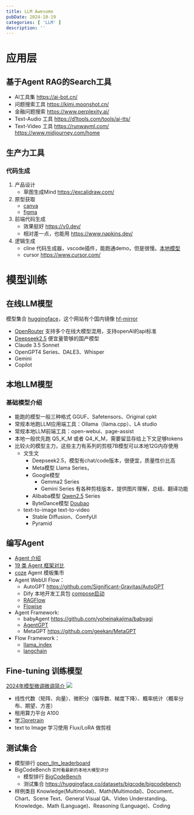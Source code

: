 ```yaml
---
title: LLM Awesome
pubDate: 2024-10-19
categories: [ 'LLM' ]
description: ''
---
```


# 应用层

## 基于Agent RAG的Search工具

* AI工具集 https://ai-bot.cn/
* 问题搜索工具 https://kimi.moonshot.cn/
* 金融问题搜索 https://www.perplexity.ai/
* Text-Audio 工具 https://d1tools.com/tools/ai-tts/
* Text-Video 工具 https://runwayml.com/ https://www.midjourney.com/home

## 生产力工具

### 代码生成

1. 产品设计
    * 草图生成Mind https://excalidraw.com/
2. 原型获取
    * [canva](https://www.canva.cn/)
    * [figma](https://www.figma.com/ai/)
3. 前端代码生成
    * 效果挺好 https://v0.dev/
    * 相对差一点，也能用 https://www.napkins.dev/
4. 逻辑生成
    * cline 代码生成器，vscode插件，能跑通demo，但是很慢。[本地模型](https://ollama.com/search?q=cline)
    * cursor https://www.cursor.com/

# 模型训练

## 在线LLM模型

模型集合 [huggingface](https://huggingface.co/)，这个网站有个国内镜像 [hf-mirror](https://hf-mirror.com/)

* [OpenRouter](https://openrouter.ai/) 支持多个在线大模型混用，支持openAI的api标准
* [Deepseek2.5](https://www.deepseek.com/) 便宜量管够的国产模型
* Claude 3.5 Sonnet
* OpenGPT4 Series、DALE3、Whisper
* Gemini
* Copilot

## 本地LLM模型

### 基础模型介绍

* 能跑的模型一般三种格式 GGUF、Safetensors、Original cpkt
* 常规本地跑LLM应用端工具：Ollama（llama.cpp）、LA studio
* 常规本地LLM前端工具：open-webui、page-assist
* 本地一般优先跑 Q5_K_M 或者 Q4_K_M，需要留显存给上下文足够tokens
* 比较火的模型主力，这些主力有系列的剪枝7B模型可以本地12G内存使用
    * 文生文
        * Deepseek2.5，模型有chat/code版本，很便宜，质量性价比高
        * Meta模型 Llama Series，
        * Google模型
            * Gemma2 Series
            * Gemini Series 有各种剪枝版本，提供图片理解，总结、翻译功能
        * Alibaba模型 [Qwen2.5](https://github.com/QwenLM) Series
        * ByteDance模型 [Doubao](https://www.volcengine.com/product/doubao)
    * text-to-image text-to-video
        * Stable Diffusion、ComfyUI
        * Pyramid

## 编写Agent

* [Agent 介绍](https://towardsdatascience.com/intro-to-llm-agents-with-langchain-when-rag-is-not-enough-7d8c08145834)
* [19 类 Agent 框架对比](https://my.oschina.net/u/4662964/blog/11052098)
* [coze](https://www.coze.com/) Agent 模板集市
* Agent WebUI Flow：
    * AutoGPT https://github.com/Significant-Gravitas/AutoGPT
    * Dify 本地开发工具包 [compose启动](https://docs.dify.ai/getting-started/install-self-hosted/docker-compose)
    * [RAGFlow](https://github.com/infiniflow/ragflow)
    * [Flowise](https://github.com/FlowiseAI/Flowise)
* Agent Framework:
    * babyAgent https://github.com/yoheinakajima/babyagi
    * [AgentGPT](https://github.com/reworkd/AgentGPT)
    * MetaGPT https://github.com/geekan/MetaGPT
* Flow Framework：
    * [llama_index](https://github.com/run-llama/llama_index)
    * [langchain](https://www.langchain.com/)

## Fine-tuning 训练模型

[2024年模型微调微调简介 ](https://blog.gopenai.com/leveraging-large-language-models-for-automated-code-migration-and-repository-level-tasks-part-ii-6377e7a76c8e)
![](https://miro.medium.com/v2/resize:fit:2000/format:webp/1*jp0Kh8qzaPxiiWvJ5FrbBw.png)

* 线性代数（矩阵、向量）、微积分（偏导数、梯度下降）、概率统计（概率分布、期望、方差）
* 租用算力平台 A100
* [学习pretrain](https://mmpretrain.readthedocs.io/zh-cn/dev/notes/finetune_custom_dataset.html)
* text to Image 学习使用 Flux/LoRA 做剪枝

## 测试集合

* 模型排行 [open_llm_leaderboard](https://huggingface.co/spaces/open-llm-leaderboard/open_llm_leaderboard)
* BigCodeBench `实时看最新的本地大模型评分`
    * 模型排行 [BigCodeBench](https://bigcode-bench.github.io/)
    * 测试集合 https://huggingface.co/datasets/bigcode/bigcodebench
* 样例类目 Knowledge(Multimodal)、Math(Multimodal)、Document、Chart、Scene Text、General Visual QA、Video
  Understanding、Knowledge、Math (Language)、Reasoning (Language)、Coding	